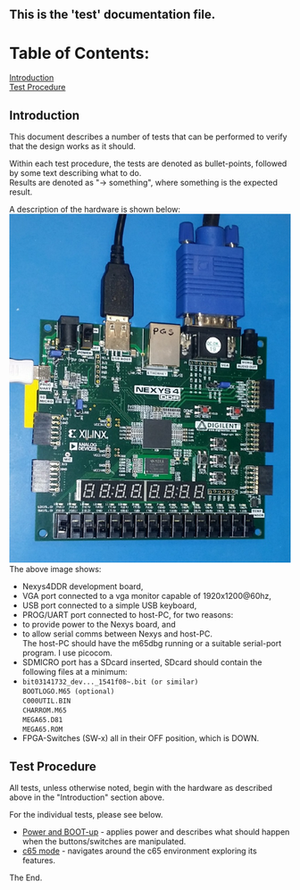 ## This is the 'test' documentation file.

# Table of Contents:

[Introduction](#introduction)  
[Test Procedure](#test-procedure)  


## Introduction

This document describes a number of tests that can be performed to verify that the design works as it should.

Within each test procedure, the tests are denoted as bullet-points, followed by some text describing what to do.  
Results are denoted as "-> something", where something is the expected result.

A description of the hardware is shown below:  
![alt tag](https://raw.githubusercontent.com/Ben-401/mega65pics/master/board.jpg)  
The above image shows:  
* Nexys4DDR development board,  
* VGA port connected to a vga monitor capable of 1920x1200@60hz,  
* USB port connected to a simple USB keyboard,  
* PROG/UART port connected to host-PC, for two reasons:  
 * to provide power to the Nexys board, and  
 * to allow serial comms between Nexys and host-PC.  
The host-PC should have the m65dbg running or a suitable serial-port program. I use picocom.
* SDMICRO port has a SDcard inserted, SDcard should contain the following files at a minimum:
 * ``bit03141732_dev..._1541f08~.bit (or similar)``  
``BOOTLOGO.M65 (optional)``  
``C000UTIL.BIN``  
``CHARROM.M65``  
``MEGA65.D81``  
``MEGA65.ROM``  
* FPGA-Switches (SW-x) all in their OFF position, which is DOWN.

## Test Procedure

All tests, unless otherwise noted, begin with the hardware as described above in the "Introduction" section above.  

For the individual tests, please see below.
* [Power and BOOT-up](./test-powerandbootup.md) - applies power and describes what should happen when the buttons/switches are manipulated.  
* [c65 mode](./test-c65mode.md) - navigates around the c65 environment exploring its features.  


The End.
